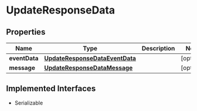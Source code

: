 

# UpdateResponseData


## Properties

Name | Type | Description | Notes
------------ | ------------- | ------------- | -------------
**eventData** | [**UpdateResponseDataEventData**](UpdateResponseDataEventData.md) |  |  [optional]
**message** | [**UpdateResponseDataMessage**](UpdateResponseDataMessage.md) |  |  [optional]


## Implemented Interfaces

* Serializable


